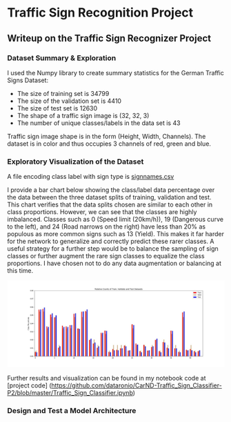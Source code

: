 # Traffic Sign Recognition Project #


[//]: # (Image References)

[image1]: ./examples/grayscale.jpg "Grayscaling"
[image2]: ./examples/roadwork.jpg "Roadwork"
[image3]: ./examples/no-limit.jpg "End of all speed limits"
[image4]: ./examples/no_passing.jpg "No Passing"
[image5]: ./examples/priority.jpg "Priority Road"
[image6]: ./examples/bump.jpg "Bumpy Road"
[image7]: ./examples/traincounts.jpg "Train Counts"
[image8]: ./examples/valcounts.jpg "Validation Counts"
[image9]: ./examples/testcounts.jpg "Test Counts"
[image10]: ./examples/relcounts.jpg "Relative Counts"


## Writeup on the Traffic Sign Recognizer Project ##

### Dataset Summary & Exploration ###

I used the Numpy library to create summary statistics for the German Traffic Signs Dataset:

* The size of training set is 34799
* The size of the validation set is 4410
* The size of test set is 12630
* The shape of a traffic sign image is (32, 32, 3)
* The number of unique classes/labels in the data set is 43

Traffic sign image shape is in the form (Height, Width, Channels).  The dataset is in color and thus occupies 3 channels of red, green and blue.

### Exploratory Visualization of the Dataset ###

A file encoding class label with sign type is [signnames.csv](https://github.com/dataronio/CarND-Traffic_Sign_Classifier-P2/blob/master/signnames.csv)

I provide a bar chart below showing the class/label data percentage over the data between the three dataset splits of training, validation and test.  This chart verifies that the data splits chosen are similar to each other in class proportions.  However, we can see that the classes are highly imbalanced.  Classes such as 0 (Speed limit (20km/h)), 19 (Dangerous curve to the left), and 24 (Road narrows on the right) have less than 20% as populous as more common signs such as 13 (Yield).  This makes it far harder for the network to generalize and correctly predict these rarer classes.  A useful strategy for a further step would be to balance the sampling of sign classes or further augment the rare sign classes to equalize the class proportions.  I have chosen not to do any data augmentation or balancing at this time.

![alt text][image10]

Further results and visualization can be found in my notebook code at [project code] (https://github.com/dataronio/CarND-Traffic_Sign_Classifier-P2/blob/master/Traffic_Sign_Classifier.ipynb)

### Design and Test a Model Architecture ###


